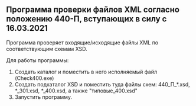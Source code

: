 Программа проверки файлов XML согласно положению 440-П, вступающих в силу с 16.03.2021
--------------------------------------------------------------------------------------
Программа проверяет входящие/исходящие файлы XML по соответствующим схемам XSD.

Для работы программы:
1) Создать каталог и поместить в него исполняемый файл (Check400.exe)
2) Создать подкаталог XSD и поместить туда файлы схем: 440_П_*.xsd, *_301.xsd, *_400.xsd, а также "типовые_400.xsd"
3) Запустить программу.

